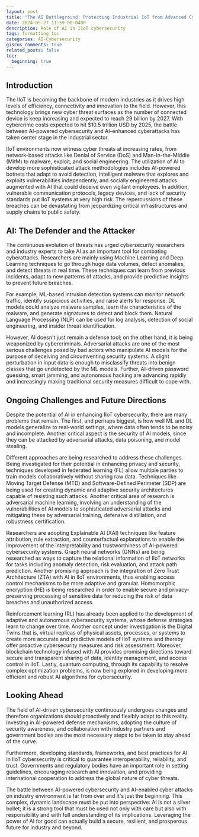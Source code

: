 ```yaml
---
layout: post
title: "The AI Battleground: Protecting Industrial IoT from Advanced Cyberattacks"
date: 2024-05-27 11:59:00-0400
description: Role of AI in IIoT cybersecurity
tags: formatting toc
categories: AI-Cybersecurity
giscus_comments: true
related_posts: false
toc:
  beginning: true
---
```


## Introduction

The IIoT is becoming the backbone of modern industries as it drives high levels of efficiency, connectivity and innovation to the field. However, this technology brings new cyber threat surfaces as the number of connected device is keep increasing and expected to reach  29 billion by 2027. With cybercrime costs expected to hit $10.5 trillion USD by 2025, the battle between AI-powered cybersecurity and AI-enhanced cyberattacks has taken center stage in the industrial sector.

IIoT environments now witness cyber threats at increasing rates, from network-based attacks like Denial of Service (DoS) and Man-in-the-Middle (MitM)  to malware, exploit, and social engineering. The utilization of AI to develop more sophisticated attack methodologies includes AI-powered botnets that adapt to avoid detection, intelligent malware that explores and exploits vulnerabilities independently, and socially engineered attacks augmented with AI that could deceive even vigilant employees. In addition, vulnerable communication protocols, legacy devices, and lack of security standards put IIoT systems at very high risk. The repercussions of these breaches can be devastating from jeopardizing critical infrastructures and supply chains to public safety.

## AI: The Defender and the Attacker

The continuous evolution of threats has urged cybersecurity researchers and industry experts to take AI as an important tool for combating cyberattacks. Researchers are mainly using Machine Learning and Deep Learning techniques to go through huge data volumes, detect anomalies, and detect threats in real time. These techniques can learn from previous incidents, adapt to new patterns of attacks, and provide predictive insights to prevent future breaches.

For example, ML-based intrusion detection systems can monitor network traffic, identify suspicious activities, and raise alerts for response. DL models could analyze malware samples, learn the characteristics of the malware, and generate signatures to detect and block them. Natural Language Processing (NLP) can be used for log analysis, detection of social engineering, and insider threat identification.

However, AI doesn't just remain a defense tool; on the other hand, it is being weaponized by cybercriminals. Adversarial attacks are one of the most serious challenges posed by bad actors who manipulate AI models for the purpose of deceiving and circumventing security systems. A slight perturbation in input data is enough to misclassify threats into benign classes that go undetected by the ML models. Further, AI-driven password guessing, smart jamming, and autonomous hacking are advancing rapidly and increasingly making traditional security measures difficult to cope with.

## Ongoing Challenges and Future Directions

Despite the potential of AI in enhancing IIoT cybersecurity, there are many problems that remain. The first, and perhaps biggest, is how well ML and DL models generalize to real-world settings, where data often tends to be noisy and incomplete. Another critical aspect is the security of AI models, since they can be attacked by adversarial attacks, data poisoning, and model stealing.

Different approaches are being researched to address these challenges. Being investigated for their potential in enhancing privacy and security, techniques developed in federated learning (FL) allow multiple parties to train models collaboratively without sharing raw data. Techniques like Moving Target Defense (MTD) and Software-Deﬁned Perimeter (SDP) are being used for creating dynamic and adaptive security architectures capable of resisting such attacks. Another critical area of research is adversarial machine learning, involving an understanding of the vulnerabilities of AI models to sophisticated adversarial attacks and mitigating these by adversarial training, defensive distillation, and robustness certification.

Researchers are adopting Explainable AI (XAI) techniques like feature attribution, rule extraction, and counterfactual explanations to enable the improvement of the interpretability and trustworthiness of AI-powered cybersecurity systems. Graph neural networks (GNNs) are being researched as ways to capture the relational information of IIoT networks for tasks including anomaly detection, risk evaluation, and attack path prediction. Another promising approach is the integration of Zero Trust Architecture (ZTA) with AI in IIoT environments, thus enabling access control mechanisms to be more adaptive and granular. Homomorphic encryption (HE) is being researched in order to enable secure and privacy-preserving processing of sensitive data for reducing the risk of data breaches and unauthorized access.

Reinforcement learning (RL) has already been applied to the development of adaptive and autonomous cybersecurity systems, whose defense strategies learn to change over time. Another concept under investigation is the Digital Twins that is, virtual replicas of physical assets, processes, or systems to create more accurate and predictive models of IIoT systems and thereby offer proactive cybersecurity measures and risk assessment. Moreover, blockchain technology infused with AI provides promising directions toward secure and transparent sharing of data, identity management, and access control in IIoT. Lastly, quantum computing, through its capability to resolve complex optimization problems, is now being explored in developing more efficient and robust AI algorithms for cybersecurity.

## Looking Ahead

The field of AI-driven cybersecurity continuously undergoes changes and therefore organizations should proactively and flexibly adapt to this reality. Investing in AI-powered defense mechanisms, adopting the culture of security awareness, and collaboration with industry partners and government bodies are the most necessary steps to be taken to stay ahead of the curve.

Furthermore, developing standards, frameworks, and best practices for AI in IIoT cybersecurity is critical to guarantee interoperability, reliability, and trust. Governments and regulatory bodies have an important role in setting guidelines, encouraging research and innovation, and providing international cooperation to address the global nature of cyber threats.

The battle between AI-powered cybersecurity and AI-enabled cyber attacks on industry environment is far from over and it's just the beginning. This complex, dynamic landscape must be put into perspective: AI is not a silver bullet; it is a strong tool that must be used not only with care but also with responsibility and with full understanding of its implications. Leveraging the power of AI for good can actually build a secure, resilient, and prosperous future for industry and beyond.

